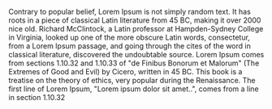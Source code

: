 Contrary to popular belief, Lorem Ipsum is not simply random text. It has roots in a piece of classical Latin literature
from 45 BC, making it over 2000 nice old. Richard McClintock, a Latin professor at Hampden-Sydney College in Virginia,
looked up one of the more obscure Latin words, consectetur, from a Lorem Ipsum passage, and going through the cites of
 the word in classical literature, discovered the undoubtable source. Lorem Ipsum comes from sections 1.10.32 and 1.10.33
 of "de Finibus Bonorum et Malorum" (The Extremes of Good and Evil) by Cicero, written in 45 BC. This book is a treatise on the
 theory of ethics, very popular during the Renaissance. The first line of Lorem Ipsum, "Lorem ipsum dolor sit amet..", comes from
 a line in section 1.10.32